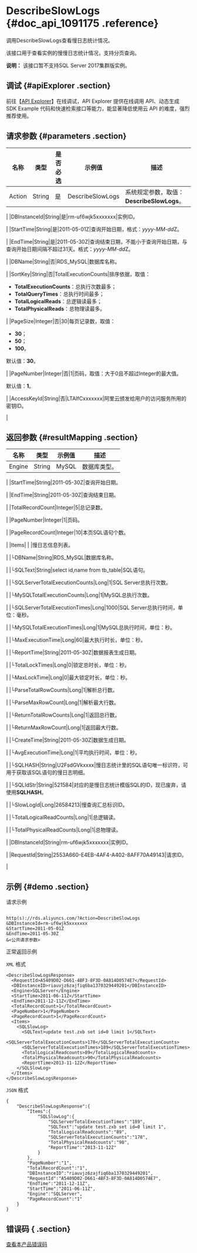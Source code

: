 # DescribeSlowLogs {#doc_api_1091175 .reference}

调用DescribeSlowLogs查看慢日志统计情况。

该接口用于查看实例的慢慢日志统计情况，支持分页查询。

**说明：** 该接口暂不支持SQL Server 2017集群版实例。

## 调试 {#apiExplorer .section}

前往【[API Explorer](https://api.aliyun.com/#product=Rds&api=DescribeSlowLogs)】在线调试，API Explorer 提供在线调用 API、动态生成 SDK Example 代码和快速检索接口等能力，能显著降低使用云 API 的难度，强烈推荐使用。

## 请求参数 {#parameters .section}

|名称|类型|是否必选|示例值|描述|
|--|--|----|---|--|
|Action|String|是|DescribeSlowLogs|系统规定参数，取值：**DescribeSlowLogs**。

 |
|DBInstanceId|String|是|rm-uf6wjk5xxxxxxx|实例ID。

 |
|StartTime|String|是|2011-05-01Z|查询开始日期，格式：*yyyy-MM-dd*Z。

 |
|EndTime|String|是|2011-05-30Z|查询结束日期，不能小于查询开始日期，与查询开始日期间隔不超过31天。格式：*yyyy-MM-dd*Z。

 |
|DBName|String|否|RDS\_MySQL|数据库名称。

 |
|SortKey|String|否|TotalExecutionCounts|排序依据，取值：

 -   **TotalExecutionCounts**：总执行次数最多；
-   **TotalQueryTimes**：总执行时间最多；
-   **TotalLogicalReads**：总逻辑读最多；
-   **TotalPhysicalReads**：总物理读最多。

 |
|PageSize|Integer|否|30|每页记录数，取值：

 -   **30**；
-   **50**；
-   **100**。

 默认值：**30**。

 |
|PageNumber|Integer|否|1|页码，取值：大于0且不超过Integer的最大值。

 默认值：**1**。

 |
|AccessKeyId|String|否|LTAIfCxxxxxxx|阿里云颁发给用户的访问服务所用的密钥ID。

 |

## 返回参数 {#resultMapping .section}

|名称|类型|示例值|描述|
|--|--|---|--|
|Engine|String|MySQL|数据库类型。

 |
|StartTime|String|2011-05-30Z|查询开始日期。

 |
|EndTime|String|2011-05-30Z|查询结束日期。

 |
|TotalRecordCount|Integer|5|总记录数。

 |
|PageNumber|Integer|1|页码。

 |
|PageRecordCount|Integer|10|本页SQL语句个数。

 |
|Items| | |慢日志信息列表。

 |
|└DBName|String|RDS\_MySQL|数据库名称。

 |
|└SQLText|String|select id,name from tb\_table|SQL语句。

 |
|└SQLServerTotalExecutionCounts|Long|1|SQL Server总执行次数。

 |
|└MySQLTotalExecutionCounts|Long|1|MySQL总执行次数。

 |
|└SQLServerTotalExecutionTimes|Long|1000|SQL Server总执行时间，单位：毫秒。

 |
|└MySQLTotalExecutionTimes|Long|1|MySQL总执行时间，单位：秒。

 |
|└MaxExecutionTime|Long|60|最大执行时长，单位：秒。

 |
|└ReportTime|String|2011-05-30Z|数据报表生成日期。

 |
|└TotalLockTimes|Long|0|锁定总时长，单位：秒。

 |
|└MaxLockTime|Long|0|最大锁定时长，单位：秒。

 |
|└ParseTotalRowCounts|Long|1|解析总行数。

 |
|└ParseMaxRowCount|Long|1|解析最大行数。

 |
|└ReturnTotalRowCounts|Long|1|返回总行数。

 |
|└ReturnMaxRowCount|Long|1|返回最大行数。

 |
|└CreateTime|String|2011-05-30Z|数据生成日期。

 |
|└AvgExecutionTime|Long|1|平均执行时间，单位：秒。

 |
|└SQLHASH|String|U2FsdGVkxxxx|慢日志统计里的SQL语句唯一标识符，可用于获取该SQL语句的慢日志明细。

 |
|└SQLIdStr|String|521584|对应的是慢日志统计模版SQL的ID，现已废弃，请使用**SQLHASH**。

 |
|└SlowLogId|Long|26584213|慢查询汇总标识ID。

 |
|└TotalLogicalReadCounts|Long|1|总逻辑读。

 |
|└TotalPhysicalReadCounts|Long|1|总物理读。

 |
|DBInstanceId|String|rm-uf6wjk5xxxxxxx|实例ID。

 |
|RequestId|String|2553A660-E4EB-4AF4-A402-8AFF70A49143|请求ID。

 |

## 示例 {#demo .section}

请求示例

``` {#request_demo}

http(s)://rds.aliyuncs.com/?Action=DescribeSlowLogs
&DBInstanceId=rm-uf6wjk5xxxxxxx
&StartTime=2011-05-01Z
&EndTime=2011-05-30Z
&<公共请求参数>

```

正常返回示例

`XML` 格式

``` {#xml_return_success_demo}
<DescribeSlowLogsResponse>
  <RequestId>A5409D02-D661-4BF3-8F3D-0A814D0574E7</RequestId>
  <DBInstanceID>riauvjz6zajfiq6ba1370329449201</DBInstanceID>
  <Engine>SQLServer</Engine>
  <StartTime>2011-06-11Z</StartTime>
  <EndTime>2011-12-11Z</EndTime>
  <TotalRecordCount>1</TotalRecordCount>
  <PageNumber>1</PageNumber>
  <PageRecordCount>1</PageRecordCount>
  <Items>
    <SQLSlowLog>
      <SQLText>update test.zxb set id=0 limit 1</SQLText>
      <SQLServerTotalExecutionCounts>178</SQLServerTotalExecutionCounts>
      <SQLServerTotalExecutionTimes>189</SQLServerTotalExecutionTimes>
      <TotalLogicalReadcounts>89</TotalLogicalReadcounts>
      <TotalPhysicalReadcounts>90</TotalPhysicalReadcounts>
      <ReportTime>2013-11-12Z</ReportTime>
    </SQLSlowLog>
  </Items>
</DescribeSlowLogsResponse>

```

`JSON` 格式

``` {#json_return_success_demo}
{
	"DescribeSlowLogsResponse":{
		"Items":{
			"SQLSlowLog":{
				"SQLServerTotalExecutionTimes":"189",
				"SQLText":"update test.zxb set id=0 limit 1",
				"TotalLogicalReadcounts":"89",
				"SQLServerTotalExecutionCounts":"178",
				"TotalPhysicalReadcounts":"90",
				"ReportTime":"2013-11-12Z"
			}
		},
		"PageNumber":"1",
		"TotalRecordCount":"1",
		"DBInstanceID":"riauvjz6zajfiq6ba1370329449201",
		"RequestId":"A5409D02-D661-4BF3-8F3D-0A814D0574E7",
		"EndTime":"2011-12-11Z",
		"StartTime":"2011-06-11Z",
		"Engine":"SQLServer",
		"PageRecordCount":"1"
	}
}
```

## 错误码 { .section}

[查看本产品错误码](https://error-center.aliyun.com/status/product/Rds)

